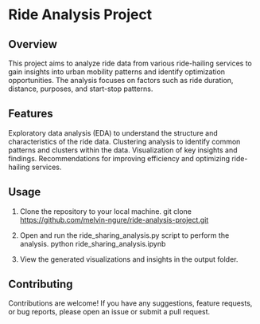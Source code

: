 # Ride Analysis Project
## Overview
This project aims to analyze ride data from various ride-hailing services to gain insights into urban mobility patterns and identify optimization opportunities. The analysis focuses on factors such as ride duration, distance, purposes, and start-stop patterns.

## Features
Exploratory data analysis (EDA) to understand the structure and characteristics of the ride data.
Clustering analysis to identify common patterns and clusters within the data.
Visualization of key insights and findings.
Recommendations for improving efficiency and optimizing ride-hailing services.

## Usage
1. Clone the repository to your local machine.
git clone https://github.com/melvin-ngure/ride-analysis-project.git

2. Open and run the ride_sharing_analysis.py script to perform the analysis.
python ride_sharing_analysis.ipynb

3. View the generated visualizations and insights in the output folder.

## Contributing
Contributions are welcome! If you have any suggestions, feature requests, or bug reports, please open an issue or submit a pull request.
